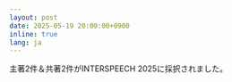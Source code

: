 ```yaml
---
layout: post
date: 2025-05-19 20:00:00+0900
inline: true
lang: ja
---
```


主著2件＆共著2件がINTERSPEECH 2025に採択されました。

